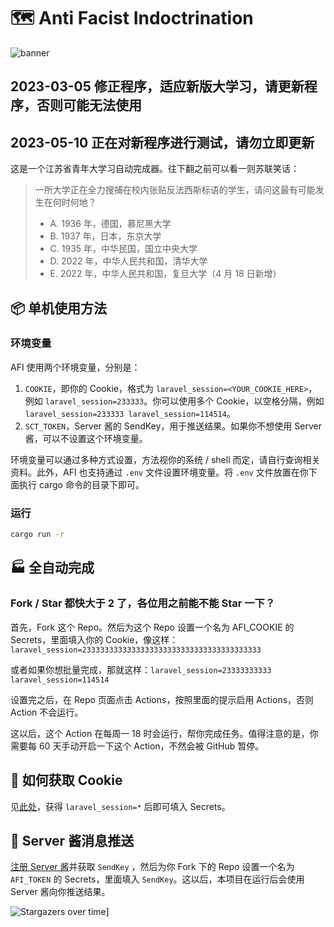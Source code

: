 # 🗺 Anti Facist Indoctrination

![banner](https://socialify.git.ci/lixiang810/AntiFacistIndoctrination/image?description=1&font=KoHo&forks=1&issues=1&language=1&name=1&owner=1&pattern=Circuit%20Board&pulls=1&stargazers=1&theme=Dark)

## 2023-03-05 修正程序，适应新版大学习，请更新程序，否则可能无法使用

## 2023-05-10 正在对新程序进行测试，请勿立即更新

这是一个江苏省青年大学习自动完成器。往下翻之前可以看一则苏联笑话：

> 一所大学正在全力搜捕在校内张贴反法西斯标语的学生，请问这最有可能发生在何时何地？
>
> - A. 1936 年，德国，慕尼黑大学
> - B. 1937 年，日本，东京大学
> - C. 1935 年，中华民国，国立中央大学
> - D. 2022 年，中华人民共和国，清华大学
> - E. 2022 年，中华人民共和国，复旦大学（4 月 18 日新增）

## 📦 单机使用方法

### 环境变量

AFI 使用两个环境变量，分别是：

1. `COOKIE`，即你的 Cookie，格式为 `laravel_session=<YOUR_COOKIE_HERE>`，例如 `laravel_session=233333`。你可以使用多个 Cookie，以空格分隔，例如 `laravel_session=233333 laravel_session=114514`。
2. `SCT_TOKEN`，Server 酱的 SendKey，用于推送结果。如果你不想使用 Server 酱，可以不设置这个环境变量。

环境变量可以通过多种方式设置，方法视你的系统 / shell 而定，请自行查询相关资料。此外，AFI 也支持通过 `.env` 文件设置环境变量。将 `.env` 文件放置在你下面执行 cargo 命令的目录下即可。

### 运行

```bash
cargo run -r
```

## 🏭 全自动完成

### Fork / Star 都快大于 2 了，各位用之前能不能 Star 一下？

首先，Fork 这个 Repo。然后为这个 Repo 设置一个名为 AFI_COOKIE 的 Secrets，里面填入你的 Cookie，像这样：`laravel_session=2333333333333333333333333333333333333333`

或者如果你想批量完成，那就这样：`laravel_session=23333333333 laravel_session=114514`

设置完之后，在 Repo 页面点击 Actions，按照里面的提示启用 Actions，否则 Action 不会运行。

这以后，这个 Action 在每周一 18 时会运行，帮你完成任务。值得注意的是，你需要每 60 天手动开启一下这个 Action，不然会被 GitHub 暂停。

## 🍪 如何获取 Cookie

见[此处](https://web.archive.org/web/20230306140515/https://yuzaii.github.io/archives/c59a0c1a.html)，获得 `laravel_session=*` 后即可填入 Secrets。

## 📱 Server 酱消息推送

[注册 Server 酱](https://sct.ftqq.com/)并获取 `SendKey` ，然后为你 Fork 下的 Repo 设置一个名为 `AFI_TOKEN` 的 Secrets，里面填入 `SendKey`。这以后，本项目在运行后会使用 Server 酱向你推送结果。

![Stargazers over time](https://starchart.cc/BeiyanYunyi/AntifacistIndoctrination.svg)]

